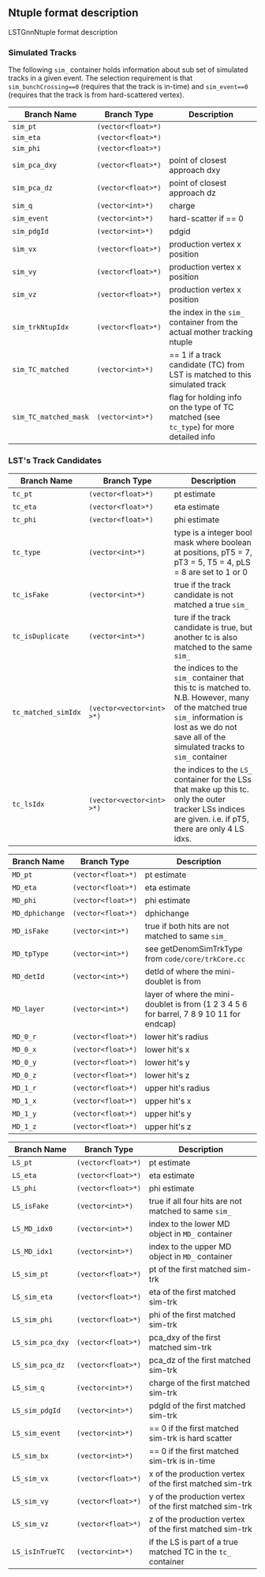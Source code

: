 
## Ntuple format description

LSTGnnNtuple format description

### Simulated Tracks

The following `sim_` container holds information about sub set of simulated tracks in a given event.
The selection requirement is that `sim_bunchCrossing==0` (requires that the track is in-time) and `sim_event==0` (requires that the track is from hard-scattered vertex).

| Branch Name               | Branch Type               | Description         |
| ------------------------- | ------------------------- | ------------------- |
| ```sim_pt```              | ```(vector<float>*)```          |                     |
| ```sim_eta```             | ```(vector<float>*)```          |                     |
| ```sim_phi```             | ```(vector<float>*)```          |                     |
| ```sim_pca_dxy```         | ```(vector<float>*)```          | point of closest approach dxy |
| ```sim_pca_dz```          | ```(vector<float>*)```          | point of closest approach dz  |
| ```sim_q```               | ```(vector<int>*)```            | charge              |
| ```sim_event```           | ```(vector<int>*)```            | hard-scatter if == 0 |
| ```sim_pdgId```           | ```(vector<int>*)```            | pdgid               |
| ```sim_vx```              | ```(vector<float>*)```          | production vertex x position |
| ```sim_vy```              | ```(vector<float>*)```          | production vertex x position |
| ```sim_vz```              | ```(vector<float>*)```          | production vertex x position |
| ```sim_trkNtupIdx```      | ```(vector<float>*)```          | the index in the ```sim_``` container from the actual mother tracking ntuple |
| ```sim_TC_matched```      | ```(vector<int>*)```            | == 1 if a track candidate (TC) from LST is matched to this simulated track |
| ```sim_TC_matched_mask``` | ```(vector<int>*)```            | flag for holding info on the type of TC matched (see `tc_type`) for more detailed info|

### LST's Track Candidates

| Branch Name         | Branch Type               | Description         |
| ------------------- | ------------------------- | ------------------- |
| ```tc_pt```               | ```(vector<float>*)```          | pt estimate         |
| ```tc_eta```              | ```(vector<float>*)```          | eta estimate        |
| ```tc_phi```              | ```(vector<float>*)```          | phi estimate        |
| ```tc_type```             | ```(vector<int>*)```            | type is a integer bool mask where boolean at positions, pT5 = 7, pT3 = 5, T5 = 4, pLS = 8 are set to 1 or 0 |
| ```tc_isFake```           | ```(vector<int>*)```            | true if the track candidate is not matched a true ```sim_``` |
| ```tc_isDuplicate```      | ```(vector<int>*)```            | ture if the track candidate is true, but another tc is also matched to the same ```sim_```
| ```tc_matched_simIdx```   | ```(vector<vector<int> >*)```   | the indices to the ```sim_``` container that this tc is matched to. N.B. However, many of the matched true ```sim_``` information is lost as we do not save all of the simulated tracks to ```sim_``` container |
| ```tc_lsIdx```            | ```(vector<vector<int> >*)```   | the indices to the ```LS_``` container for the LSs that make up this tc. only the outer tracker LSs indices are given. i.e. if pT5, there are only 4 LS idxs. |

| Branch Name         | Branch Type               | Description         |
| ------------------- | ------------------------- | ------------------- |
| ```MD_pt```               | ```(vector<float>*)```          | pt estimate         |
| ```MD_eta```              | ```(vector<float>*)```          | eta estimate        |
| ```MD_phi```              | ```(vector<float>*)```          | phi estimate        |
| ```MD_dphichange```       | ```(vector<float>*)```          | dphichange          |
| ```MD_isFake```           | ```(vector<int>*)```            | true if both hits are not matched to same ```sim_``` |
| ```MD_tpType```           | ```(vector<int>*)```            | see getDenomSimTrkType from ```code/core/trkCore.cc``` |
| ```MD_detId```            | ```(vector<int>*)```            | detId of where the mini-doublet is from |
| ```MD_layer```            | ```(vector<int>*)```            | layer of where the mini-doublet is from (1 2 3 4 5 6 for barrel, 7 8 9 10 11 for endcap) |
| ```MD_0_r```              | ```(vector<float>*)```          | lower hit's radius  |
| ```MD_0_x```              | ```(vector<float>*)```          | lower hit's x       |
| ```MD_0_y```              | ```(vector<float>*)```          | lower hit's y       |
| ```MD_0_z```              | ```(vector<float>*)```          | lower hit's z       |
| ```MD_1_r```              | ```(vector<float>*)```          | upper hit's radius  |
| ```MD_1_x```              | ```(vector<float>*)```          | upper hit's x       |
| ```MD_1_y```              | ```(vector<float>*)```          | upper hit's y       |
| ```MD_1_z```              | ```(vector<float>*)```          | upper hit's z       |

| Branch Name         | Branch Type               | Description         |
| ------------------- | ------------------------- | ------------------- |
| ```LS_pt```               | ```(vector<float>*)```          | pt estimate         |
| ```LS_eta```              | ```(vector<float>*)```          | eta estimate        |
| ```LS_phi```              | ```(vector<float>*)```          | phi estimate        |
| ```LS_isFake```           | ```(vector<int>*)```            | true if all four hits are not matched to same ```sim_``` |
| ```LS_MD_idx0```          | ```(vector<int>*)```            | index to the lower MD object in ```MD_``` container |
| ```LS_MD_idx1```          | ```(vector<int>*)```            | index to the upper MD object in ```MD_``` container |
| ```LS_sim_pt```           | ```(vector<float>*)```          | pt of the first matched sim-trk |
| ```LS_sim_eta```          | ```(vector<float>*)```          | eta of the first matched sim-trk |
| ```LS_sim_phi```          | ```(vector<float>*)```          | phi of the first matched sim-trk |
| ```LS_sim_pca_dxy```      | ```(vector<float>*)```          | pca_dxy of the first matched sim-trk |
| ```LS_sim_pca_dz```       | ```(vector<float>*)```          | pca_dz of the first matched sim-trk |
| ```LS_sim_q```            | ```(vector<int>*)```            | charge of the first matched sim-trk |
| ```LS_sim_pdgId```        | ```(vector<int>*)```            | pdgId of the first matched sim-trk |
| ```LS_sim_event```        | ```(vector<int>*)```            | == 0 if the first matched sim-trk is hard scatter |
| ```LS_sim_bx```           | ```(vector<int>*)```            | == 0 if the first matched sim-trk is in-time |
| ```LS_sim_vx```           | ```(vector<float>*)```          | x of the production vertex of the first matched sim-trk |
| ```LS_sim_vy```           | ```(vector<float>*)```          | y of the production vertex of the first matched sim-trk |
| ```LS_sim_vz```           | ```(vector<float>*)```          | z of the production vertex of the first matched sim-trk |
| ```LS_isInTrueTC```       | ```(vector<int>*)```            | if the LS is part of a true matched TC in the ```tc_``` container |
